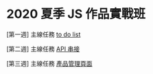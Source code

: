 #  2020 夏季 JS 作品實戰班

[第一週] 主線任務 [to do list](https://jamiechenjc.github.io/Javascript2020/week%201/todolist/index.html)

[第二週] 主線任務 [API 串接](https://jamiechenjc.github.io/Javascript2020/week_2/products/index.html)

[第三週] 主線任務 [產品管理頁面](https://jamiechenjc.github.io/Javascript2020/week_3/products/index.html)
